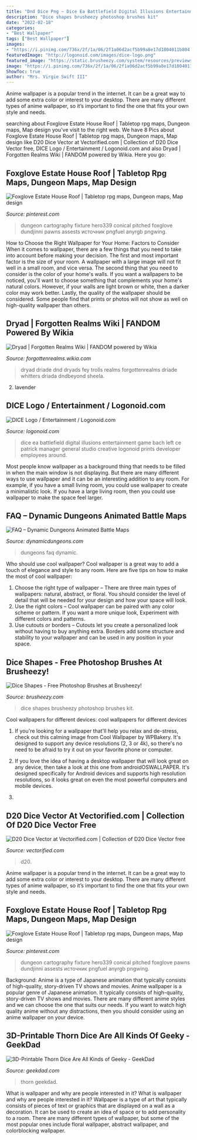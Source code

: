 ```yaml
---
title: "Dnd Dice Png ~ Dice Ea Battlefield Digital Illusions Entertainment Game Bach Left Ce Patrick Manager General Studio Creative Logonoid Prints Developer Employees Around"
description: "Dice shapes brusheezy photoshop brushes kit"
date: "2022-02-18"
categories:
- "Best Wallpaper"
tags: ["Best Wallpaper"]
images:
- "https://i.pinimg.com/736x/2f/1a/06/2f1a06d2acf5b99a8e17d1804011b804.jpg"
featuredImage: "http://logonoid.com/images/dice-logo.png"
featured_image: "https://static.brusheezy.com/system/resources/previews/000/020/763/original/dice-shapes.jpg"
image: "https://i.pinimg.com/736x/2f/1a/06/2f1a06d2acf5b99a8e17d1804011b804.jpg"
ShowToc: true
author: "Mrs. Virgie Swift III"
---
```



Anime wallpaper is a popular trend in the internet. It can be a great way to add some extra color or interest to your desktop. There are many different types of anime wallpaper, so it’s important to find the one that fits your own style and needs.

	

		
searching about Foxglove Estate House Roof | Tabletop rpg maps, Dungeon maps, Map design you've visit to the right web. We have 8 Pics about Foxglove Estate House Roof | Tabletop rpg maps, Dungeon maps, Map design like D20 Dice Vector at Vectorified.com | Collection of D20 Dice Vector free, DICE Logo / Entertainment / Logonoid.com and also Dryad | Forgotten Realms Wiki | FANDOM powered by Wikia. Here you go:
		
    
## Foxglove Estate House Roof | Tabletop Rpg Maps, Dungeon Maps, Map Design

<img loading=lazy src="https://i.pinimg.com/originals/2f/1a/06/2f1a06d2acf5b99a8e17d1804011b804.png" onerror="this.onerror=null;this.src='https://tse4.mm.bing.net/th?id=OIP.mBNdVP10jRUx4DyT3IwclQHaHs&amp;pid=15.1';" alt="Foxglove Estate House Roof | Tabletop rpg maps, Dungeon maps, Map design">

_Source: pinterest.com_

>dungeon cartography fixture hero339 conical pitched foxglove dundjinni pawns assests источник pngfuel anyrgb pngwing. 

	

How to Choose the Right Wallpaper for Your Home: Factors to Consider
When it comes to wallpaper, there are a few things that you need to take into account before making your decision. The first and most important factor is the size of your room. A wallpaper with a large image will not fit well in a small room, and vice versa. 
The second thing that you need to consider is the color of your home's walls. If you want a wallpapers to be noticed, you'll want to choose something that complements your home's natural colors. However, if your walls are light brown or white, then a darker color may work better. 
Lastly, the quality of the wallpaper should be considered. Some people find that prints or photos will not show as well on high-quality wallpaper than others.

    
## Dryad | Forgotten Realms Wiki | FANDOM Powered By Wikia

<img loading=lazy src="http://vignette1.wikia.nocookie.net/forgottenrealms/images/8/84/Dryad-5e.png/revision/latest?cb=20161120212247" onerror="this.onerror=null;this.src='https://tse4.mm.bing.net/th?id=OIP.lv5t33O9RZfWi8cwnZdrPQHaJQ&amp;pid=15.1';" alt="Dryad | Forgotten Realms Wiki | FANDOM powered by Wikia">

_Source: forgottenrealms.wikia.com_

>dryad driade dnd dryads fey trolls realms forgottenrealms dríade whitters driada dndbeyond sheela. 

	

2. lavender 

    
## DICE Logo / Entertainment / Logonoid.com

<img loading=lazy src="http://logonoid.com/images/dice-logo.png" onerror="this.onerror=null;this.src='https://tse2.mm.bing.net/th?id=OIP.Hk_EKiJcu3-Ze1oOGfBePQHaEJ&amp;pid=15.1';" alt="DICE Logo / Entertainment / Logonoid.com">

_Source: logonoid.com_

>dice ea battlefield digital illusions entertainment game bach left ce patrick manager general studio creative logonoid prints developer employees around. 

	

Most people know wallpaper as a background thing that needs to be filled in when the main window is not displaying. But there are many different ways to use wallpaper and it can be an interesting addition to any room. For example, if you have a small living room, you could use wallpaper to create a minimalistic look. If you have a large living room, then you could use wallpaper to make the space feel larger.

    
## FAQ – Dynamic Dungeons Animated Battle Maps

<img loading=lazy src="https://dynamicdungeons.com/wp-content/uploads/2019/11/swamp1-scaled.jpg" onerror="this.onerror=null;this.src='https://tse4.mm.bing.net/th?id=OIP.VKtptE2mxDaJY-ktkF1I5QHaDy&amp;pid=15.1';" alt="FAQ – Dynamic Dungeons Animated Battle Maps">

_Source: dynamicdungeons.com_

>dungeons faq dynamic. 

	

Who should use cool wallpaper?
Cool wallpaper is a great way to add a touch of elegance and style to any room. Here are five tips on how to make the most of cool wallpaper: 
1) Choose the right type of wallpaper – There are three main types of wallpapers: natural, abstract, or floral. You should consider the level of detail that will be needed for your design and how your space will look. 
2) Use the right colors – Cool wallpaper can be paired with any color scheme or pattern. If you want a more unique look, Experiment with different colors and patterns. 
3) Use cutouts or borders – Cutouts let you create a personalized look without having to buy anything extra. Borders add some structure and stability to your wallpaper and can be used in any position in your space.

    
## Dice Shapes - Free Photoshop Brushes At Brusheezy!

<img loading=lazy src="https://static.brusheezy.com/system/resources/previews/000/020/763/original/dice-shapes.jpg" onerror="this.onerror=null;this.src='https://tse4.mm.bing.net/th?id=OIP.ZudeKVbb1SbQOTm-xtI_2QHaFL&amp;pid=15.1';" alt="Dice Shapes - Free Photoshop Brushes at Brusheezy!">

_Source: brusheezy.com_

>dice shapes brusheezy photoshop brushes kit. 

	

Cool wallpapers for different devices:
cool wallpapers for different devices 

1. If you're looking for a wallpaper that'll help you relax and de-stress, check out this calming image from Cool Wallpaper by WPBakery. It's designed to support any device resolutions (2, 3 or 4k), so there's no need to be afraid to try it out on your favorite phone or computer.

2. If you love the idea of having a desktop wallpaper that will look great on any device, then take a look at this one from androidOSWALLPAPER. It's designed specifically for Android devices and supports high resolution resolutions, so it looks great on even the most powerful computers and mobile devices.

3.

    
## D20 Dice Vector At Vectorified.com | Collection Of D20 Dice Vector Free

<img loading=lazy src="https://vectorified.com/image/d20-dice-vector-7.png" onerror="this.onerror=null;this.src='https://tse1.mm.bing.net/th?id=OIP.w-emiMGmJl1-KtZyHfOP_AHaHa&amp;pid=15.1';" alt="D20 Dice Vector at Vectorified.com | Collection of D20 Dice Vector free">

_Source: vectorified.com_

>d20. 

	

Anime wallpaper is a popular trend in the internet. It can be a great way to add some extra color or interest to your desktop. There are many different types of anime wallpaper, so it’s important to find the one that fits your own style and needs.

    
## Foxglove Estate House Roof | Tabletop Rpg Maps, Dungeon Maps, Map Design

<img loading=lazy src="https://i.pinimg.com/736x/2f/1a/06/2f1a06d2acf5b99a8e17d1804011b804.jpg" onerror="this.onerror=null;this.src='https://tse3.mm.bing.net/th?id=OIP.y_ABv3CBs7pAHQPk20sedAHaHs&amp;pid=15.1';" alt="Foxglove Estate House Roof | Tabletop rpg maps, Dungeon maps, Map design">

_Source: pinterest.com_

>dungeon cartography fixture hero339 conical pitched foxglove pawns dundjinni assests источник pngfuel anyrgb pngwing. 

	

Background: Anime is a type of Japanese animation that typically consists of high-quality, story-driven TV shows and movies.
Anime wallpaper is a popular genre of Japanese animation. It typically consists of high-quality, story-driven TV shows and movies. There are many different anime styles and we can choose the one that suits our needs. If you want to watch high quality anime without any distractions, then you should consider using an anime wallpaper on your device.

    
## 3D-Printable Thorn Dice Are All Kinds Of Geeky - GeekDad

<img loading=lazy src="https://www.wired.com/geekdad/wp-content/uploads/2011/04/thorndice1.png" onerror="this.onerror=null;this.src='https://tse2.mm.bing.net/th?id=OIP.BfGQ5wkjgGUC673rsFEwWQHaE5&amp;pid=15.1';" alt="3D-Printable Thorn Dice Are All Kinds of Geeky - GeekDad">

_Source: geekdad.com_

>thorn geekdad. 

	

What is wallpaper and why are people interested in it?
What is wallpaper and why are people interested in it?
Wallpaper is a type of art that typically consists of pieces of text or graphics that are displayed on a wall as a decoration. It can be used to create an idea of space or to add personality to a room. There are many different types of wallpaper, but some of the most popular ones include floral wallpaper, abstract wallpaper, and colorblocking wallpaper.

